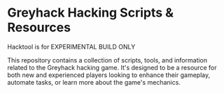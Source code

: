 # Greyhack Hacking Scripts & Resources
Hacktool is for EXPERIMENTAL BUILD ONLY

This repository contains a collection of scripts, tools, and information related to the Greyhack hacking game. 
It's designed to be a resource for both new and experienced players looking to enhance their gameplay, automate tasks, or learn more about the game's mechanics.
